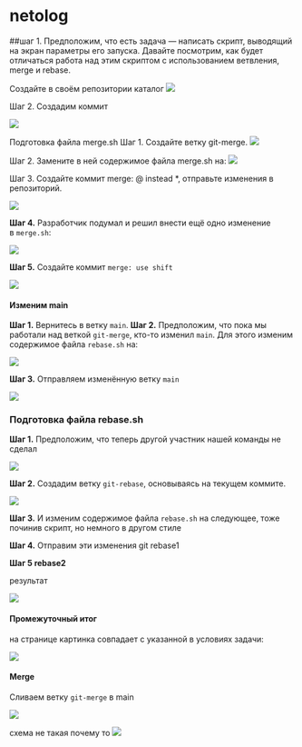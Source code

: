 # netolog

##шаг 1. Предположим, что есть задача — написать скрипт, выводящий на экран параметры его запуска. Давайте посмотрим, как будет отличаться работа над этим скриптом с использованием ветвления, merge и rebase.

Создайте в своём репозитории каталог
![](img/img_1.png)

Шаг 2. Создадим коммит 

![](img/img_2.png)

Подготовка файла merge.sh
Шаг 1. Создайте ветку git-merge.
![](img/img_3.png)

Шаг 2. Замените в ней содержимое файла merge.sh на:
![](img/img_4.png)

Шаг 3. Создайте коммит merge: @ instead *, отправьте изменения в репозиторий.

![](img/img_5.png)

**Шаг 4.** Разработчик подумал и решил внести ещё одно изменение в `merge.sh`:

![](img/img_6.png)

**Шаг 5.** Создайте коммит `merge: use shift`

![](img/img_7.png)

#### Изменим main

**Шаг 1.** Вернитесь в ветку `main`. **Шаг 2.** Предположим, что пока мы работали над веткой `git-merge`, кто-то изменил `main`. Для этого изменим содержимое файла `rebase.sh` на:

![](img/img_8.png)

**Шаг 3.** Отправляем изменённую ветку `main`

![](img/img_9.png)

### Подготовка файла rebase.sh

**Шаг 1.** Предположим, что теперь другой участник нашей команды не сделал

![](img/img_10.png)

**Шаг 2.** Создадим ветку `git-rebase`, основываясь на текущем коммите.

![](img/img_11.png)

**Шаг 3.** И изменим содержимое файла `rebase.sh` на следующее, тоже починив скрипт, но немного в другом стиле

**Шаг 4.** Отправим эти изменения git rebase1

**Шаг 5 rebase2**

результат

![](img/img_12.png)

#### Промежуточный итог

на странице картинка совпадает с указанной в условиях задачи:

![](img/img_13.png)

#### Merge

Сливаем ветку `git-merge` в main

![](img/img_14.png)

схема не такая почему то
![](img/img_15.png)